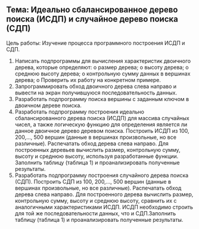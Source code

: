 ## Тема: Идеально сбалансированное дерево поиска (ИСДП) и случайное дерево поиска (СДП)
Цель работы: Изучение процесса программного построения ИСДП и СДП.
1.	Написать подпрограммы для вычисления характеристик двоичного дерева, которые определяют: 
o	размер дерева; 
o	высоту дерева;
o	среднюю высоту дерева;
o	контрольную сумму данных в вершинах дерева;
o	Проверить их работу на конкретном примере. 
2.	Запрограммировать обход двоичного дерева слева направо и вывести на экран получившуюся последовательность данных.
3.	Разработать подпрограмму поиска вершины с заданным ключом в двоичном дереве поиска. 
4.	Разработать подпрограмму построения идеально сбалансированного дерева поиска (ИСДП) для массива случайных чисел, а также логическую функцию для определения является ли данное двоичное дерево деревом поиска. Построить ИСДП из 100, 200,…, 500 вершин (данные в вершинах произвольные, но все различные). Распечатать обход дерева слева направо. Для построенных деревьев вычислить размер, контрольную сумму, высоту и среднюю высоту, используя разработанные функции. Заполнить таблицу (таблица 1) и проанализировать полученные результаты.
5.	Разработать подпрограмму построения случайного дерева поиска (СДП). Построить СДП из 100, 200,…, 500 вершин (данные в вершинах произвольные, но все различные). Распечатать обход дерева слева направо. Для построенного дерева вычислить размер, контрольную сумму, высоту и среднюю высоту, сравнить их с аналогичными характеристиками ИСДП. ИСДП необходимо строить для той же последовательности данных, что и СДП.Заполнить таблицу (таблица 1) и проанализировать полученные результаты.
